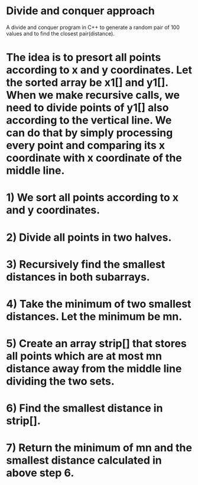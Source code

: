 # Divide and conquer approach
 A divide and conquer program in C++ to generate a random pair of 100 values and to find the closest pair(distance).

# The idea is to presort all points according to x and y coordinates. Let the sorted array be x1[] and y1[]. When we make recursive calls, we need to divide points of y1[] also according to the vertical line. We can do that by simply processing every point and comparing its x coordinate with x coordinate of the middle line.

# 1) We sort all points according to x and y coordinates.

# 2) Divide all points in two halves.

# 3) Recursively find the smallest distances in both subarrays.

# 4) Take the minimum of two smallest distances. Let the minimum be mn. 

# 5) Create an array strip[] that stores all points which are at most mn distance away from the middle line dividing the two sets.

# 6) Find the smallest distance in strip[].

# 7) Return the minimum of mn and the smallest distance calculated in above step 6.
